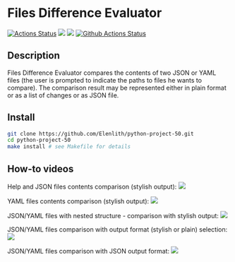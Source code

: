 # Files Difference Evaluator
[![Actions Status](https://github.com/Elenlith/python-project-50/workflows/hexlet-check/badge.svg)](https://github.com/Elenlith/python-project-50/actions)
<a href="https://codeclimate.com/github/Elenlith/python-project-50/maintainability"><img src="https://api.codeclimate.com/v1/badges/e6422c8fd302fe89fa2c/maintainability" /></a>
<a href="https://codeclimate.com/github/Elenlith/python-project-50/test_coverage"><img src="https://api.codeclimate.com/v1/badges/e6422c8fd302fe89fa2c/test_coverage" /></a>
[![Github Actions Status](https://github.com/Elenlith/python-project-50/actions/workflows/pyci.yml/badge.svg)](https://github.com/Elenlith/python-project-50/actions)

## Description

Files Difference Evaluator compares the contents of two JSON or YAML files (the user is prompted to indicate the paths to files he wants to compare). 
The comparison result may be represented either in plain format or as a list of changes or as JSON file. 

## Install

```bash
git clone https://github.com/Elenlith/python-project-50.git
cd python-project-50
make install # see Makefile for details
```

## How-to videos 
 
Help and JSON files contents comparison (stylish output):
<a href="https://asciinema.org/a/o2lczbKoPhLNDeDr5rcGOVyTO" target="_blank"><img src="https://asciinema.org/a/o2lczbKoPhLNDeDr5rcGOVyTO.svg" /></a>

YAML files contents comparison (stylish output):
<a href="https://asciinema.org/a/lu41bBI3r7EYjeyUR2KXUojpe" target="_blank"><img src="https://asciinema.org/a/lu41bBI3r7EYjeyUR2KXUojpe.svg" /></a>

JSON/YAML files with nested structure - comparison with stylish output:
<a href="https://asciinema.org/a/VBsKcW6DICBsbyq23QawBvahw" target="_blank"><img src="https://asciinema.org/a/VBsKcW6DICBsbyq23QawBvahw.svg" /></a>

JSON/YAML files comparison with output format (stylish or plain) selection:
<a href="https://asciinema.org/a/TamOOPQXP71Ul65vW60zv2Fpo" target="_blank"><img src="https://asciinema.org/a/TamOOPQXP71Ul65vW60zv2Fpo.svg" /></a>

JSON/YAML files comparison with JSON output format:
<a href="https://asciinema.org/a/LOJG5k2hhsKJ6E8CLde2iIWDp" target="_blank"><img src="https://asciinema.org/a/LOJG5k2hhsKJ6E8CLde2iIWDp.svg" /></a>
